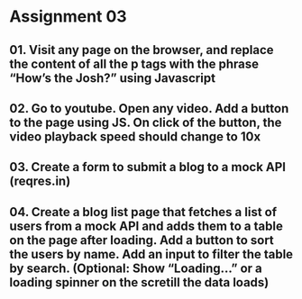 # Assignment 03

## 01. Visit any page on the browser, and replace the content of all the p tags with the phrase “How’s the Josh?” using Javascript

## 02. Go to youtube. Open any video. Add a button to the page using JS. On click of the button, the video playback speed should change to 10x

## 03. Create a form to submit a blog to a mock API (reqres.in)

## 04. Create a blog list page that fetches a list of users from a mock API and adds them to a table on the page after loading. Add a button to sort the users by name. Add an input to filter the table by search. (Optional: Show “Loading...” or a loading spinner on the scretill the data loads)